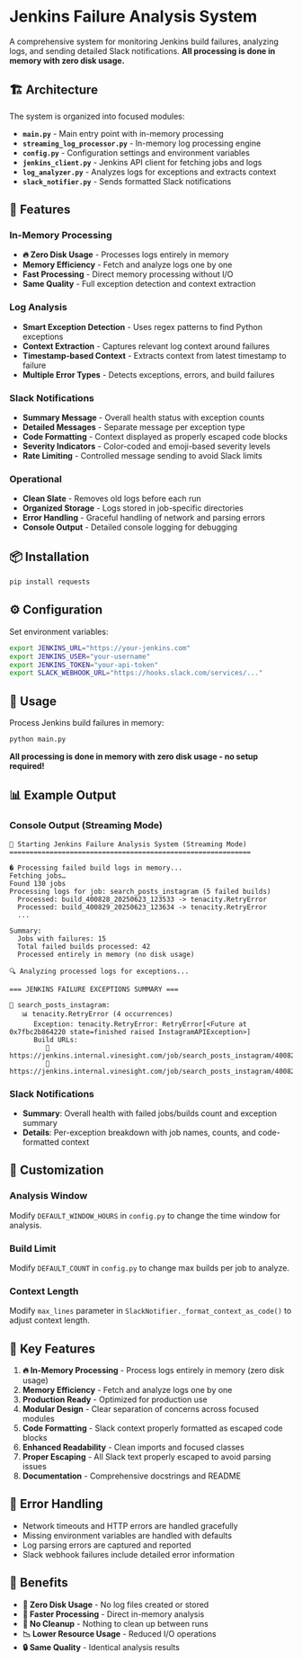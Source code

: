 # Jenkins Failure Analysis System

A comprehensive system for monitoring Jenkins build failures, analyzing logs, and sending detailed Slack notifications. **All processing is done in memory with zero disk usage.**

## 🏗️ Architecture

The system is organized into focused modules:

- **`main.py`** - Main entry point with in-memory processing
- **`streaming_log_processor.py`** - In-memory log processing engine
- **`config.py`** - Configuration settings and environment variables
- **`jenkins_client.py`** - Jenkins API client for fetching jobs and logs
- **`log_analyzer.py`** - Analyzes logs for exceptions and extracts context
- **`slack_notifier.py`** - Sends formatted Slack notifications

## 🚀 Features

### In-Memory Processing
- **🔥 Zero Disk Usage** - Processes logs entirely in memory
- **Memory Efficiency** - Fetch and analyze logs one by one
- **Fast Processing** - Direct memory processing without I/O
- **Same Quality** - Full exception detection and context extraction

### Log Analysis
- **Smart Exception Detection** - Uses regex patterns to find Python exceptions
- **Context Extraction** - Captures relevant log context around failures  
- **Timestamp-based Context** - Extracts context from latest timestamp to failure
- **Multiple Error Types** - Detects exceptions, errors, and build failures

### Slack Notifications
- **Summary Message** - Overall health status with exception counts
- **Detailed Messages** - Separate message per exception type
- **Code Formatting** - Context displayed as properly escaped code blocks
- **Severity Indicators** - Color-coded and emoji-based severity levels
- **Rate Limiting** - Controlled message sending to avoid Slack limits

### Operational
- **Clean Slate** - Removes old logs before each run
- **Organized Storage** - Logs stored in job-specific directories
- **Error Handling** - Graceful handling of network and parsing errors
- **Console Output** - Detailed console logging for debugging

## 📦 Installation

```bash
pip install requests
```

## ⚙️ Configuration

Set environment variables:

```bash
export JENKINS_URL="https://your-jenkins.com"
export JENKINS_USER="your-username"  
export JENKINS_TOKEN="your-api-token"
export SLACK_WEBHOOK_URL="https://hooks.slack.com/services/..."
```

## 🎯 Usage

Process Jenkins build failures in memory:

```bash
python main.py
```

**All processing is done in memory with zero disk usage - no setup required!**

## 📊 Example Output

### Console Output (Streaming Mode)
```
🚀 Starting Jenkins Failure Analysis System (Streaming Mode)
============================================================

� Processing failed build logs in memory...
Fetching jobs…
Found 130 jobs
Processing logs for job: search_posts_instagram (5 failed builds)
  Processed: build_400828_20250623_123533 -> tenacity.RetryError
  Processed: build_400829_20250623_123634 -> tenacity.RetryError
  ...

Summary:
  Jobs with failures: 15
  Total failed builds processed: 42
  Processed entirely in memory (no disk usage)

🔍 Analyzing processed logs for exceptions...

=== JENKINS FAILURE EXCEPTIONS SUMMARY ===

🔴 search_posts_instagram:
   📊 tenacity.RetryError (4 occurrences)
      Exception: tenacity.RetryError: RetryError[<Future at 0x7fbc2b864220 state=finished raised InstagramAPIException>]
      Build URLs:
         🔗 https://jenkins.internal.vinesight.com/job/search_posts_instagram/400828/
         🔗 https://jenkins.internal.vinesight.com/job/search_posts_instagram/400829/
```

### Slack Notifications
- **Summary**: Overall health with failed jobs/builds count and exception summary
- **Details**: Per-exception breakdown with job names, counts, and code-formatted context

## 🔧 Customization

### Analysis Window
Modify `DEFAULT_WINDOW_HOURS` in `config.py` to change the time window for analysis.

### Build Limit
Modify `DEFAULT_COUNT` in `config.py` to change max builds per job to analyze.

### Context Length
Modify `max_lines` parameter in `SlackNotifier._format_context_as_code()` to adjust context length.

## 🎨 Key Features

1. **🔥 In-Memory Processing** - Process logs entirely in memory (zero disk usage)
2. **Memory Efficiency** - Fetch and analyze logs one by one  
3. **Production Ready** - Optimized for production use
4. **Modular Design** - Clear separation of concerns across focused modules
5. **Code Formatting** - Slack context properly formatted as escaped code blocks
6. **Enhanced Readability** - Clean imports and focused classes
7. **Proper Escaping** - All Slack text properly escaped to avoid parsing issues
8. **Documentation** - Comprehensive docstrings and README

## 🐛 Error Handling

- Network timeouts and HTTP errors are handled gracefully
- Missing environment variables are handled with defaults
- Log parsing errors are captured and reported
- Slack webhook failures include detailed error information

## 🎉 Benefits

- **💽 Zero Disk Usage** - No log files created or stored
- **🚀 Faster Processing** - Direct in-memory analysis  
- **🧹 No Cleanup** - Nothing to clean up between runs
- **📉 Lower Resource Usage** - Reduced I/O operations
- **🔒 Same Quality** - Identical analysis results
